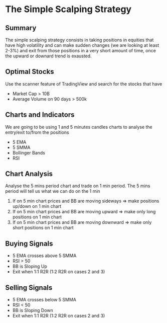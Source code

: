 # The Simple Scalping Strategy #

## Summary ##
The simple scalping strategy consists in taking positions in equities that have high volatility and can make sudden changes (we are looking at least 2-3%) and exit from those positions in a very short amount of time, once the upward or downard trend is exausted.

## Optimal Stocks ##
Use the scanner feature of TradingView and search for the stocks that have
- Market Cap > 10B
- Average Volume on 90 days > 500k

## Charts and Indicators ##
We are going to be using 1 and 5 minutes candles charts to analyse the entry/exit to/from the positions
- 5 EMA
- 5 SMMA
- Bollinger Bands
- RSI

## Chart Analysis ##
Analyse the 5 mins period chart and trade on 1 min period. The 5 mins period will tell us what we can do on the 1 min
1. If on 5 min chart prices and BB are moving sideways => make positions up/down on 1 min chart
2. If on 5 min chart prices and BB are moving upward => make only long positions on 1 min chart
3. If on 5 min chart prices and BB are moving downward => make only short positions on 1 min chart

## Buying Signals ##
- 5 EMA crosses above 5 SMMA
- RSI > 50
- BB is Sloping Up
- Exit when 1:1 R2R (1:2 R2R on cases 2 and 3)

## Selling Signals ##
- 5 EMA crosses below 5 SMMA
- RSI < 50
- BB is Sloping Down
- Exit when 1:1 R2R (1:2 R2R on cases 2 and 3)
